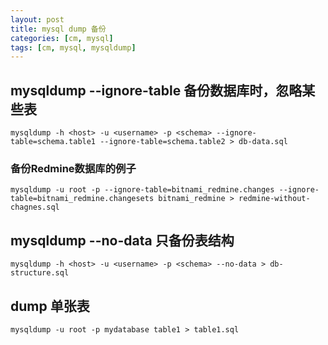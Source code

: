 ```yaml
---
layout: post
title: mysql dump 备份
categories: [cm, mysql]
tags: [cm, mysql, mysqldump]
---
```


## mysqldump --ignore-table 备份数据库时，忽略某些表

~~~shell
mysqldump -h <host> -u <username> -p <schema> --ignore-table=schema.table1 --ignore-table=schema.table2 > db-data.sql
~~~

### 备份Redmine数据库的例子

~~~shell
mysqldump -u root -p --ignore-table=bitnami_redmine.changes --ignore-table=bitnami_redmine.changesets bitnami_redmine > redmine-without-chagnes.sql
~~~



## mysqldump --no-data 只备份表结构


~~~shell
mysqldump -h <host> -u <username> -p <schema> --no-data > db-structure.sql
~~~


## dump 单张表

~~~shell
mysqldump -u root -p mydatabase table1 > table1.sql
~~~
